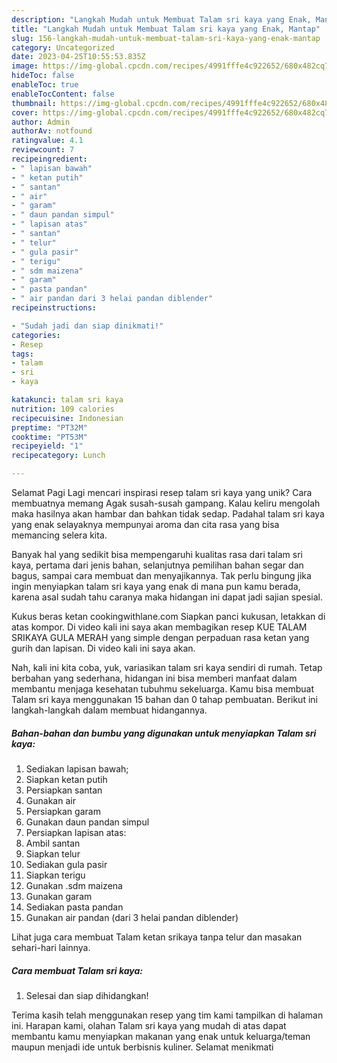 ```yaml
---
description: "Langkah Mudah untuk Membuat Talam sri kaya yang Enak, Mantap"
title: "Langkah Mudah untuk Membuat Talam sri kaya yang Enak, Mantap"
slug: 156-langkah-mudah-untuk-membuat-talam-sri-kaya-yang-enak-mantap
category: Uncategorized
date: 2023-04-25T10:55:53.835Z
image: https://img-global.cpcdn.com/recipes/4991fffe4c922652/680x482cq70/talam-sri-kaya-foto-resep-utama.jpg
hideToc: false
enableToc: true
enableTocContent: false
thumbnail: https://img-global.cpcdn.com/recipes/4991fffe4c922652/680x482cq70/talam-sri-kaya-foto-resep-utama.jpg
cover: https://img-global.cpcdn.com/recipes/4991fffe4c922652/680x482cq70/talam-sri-kaya-foto-resep-utama.jpg
author: Admin
authorAv: notfound
ratingvalue: 4.1
reviewcount: 7
recipeingredient:
- " lapisan bawah"
- " ketan putih"
- " santan"
- " air"
- " garam"
- " daun pandan simpul"
- " lapisan atas"
- " santan"
- " telur"
- " gula pasir"
- " terigu"
- " sdm maizena"
- " garam"
- " pasta pandan"
- " air pandan dari 3 helai pandan diblender"
recipeinstructions:

- "Sudah jadi dan siap dinikmati!"
categories:
- Resep
tags:
- talam
- sri
- kaya

katakunci: talam sri kaya 
nutrition: 109 calories
recipecuisine: Indonesian
preptime: "PT32M"
cooktime: "PT53M"
recipeyield: "1"
recipecategory: Lunch

---
```



Selamat Pagi Lagi mencari inspirasi resep talam sri kaya yang unik? Cara membuatnya memang Agak susah-susah gampang. Kalau keliru mengolah maka hasilnya akan hambar dan bahkan tidak sedap. Padahal talam sri kaya yang enak selayaknya mempunyai aroma dan cita rasa yang bisa memancing selera kita.


Banyak hal yang sedikit bisa mempengaruhi kualitas rasa dari talam sri kaya, pertama dari jenis bahan, selanjutnya pemilihan bahan segar dan bagus, sampai cara membuat dan menyajikannya. Tak perlu bingung jika ingin menyiapkan talam sri kaya yang enak di mana pun kamu berada, karena asal sudah tahu caranya maka hidangan ini dapat jadi sajian spesial.

Kukus beras ketan cookingwithlane.com Siapkan panci kukusan, letakkan di atas kompor. Di video kali ini saya akan membagikan resep KUE TALAM SRIKAYA GULA MERAH yang simple dengan perpaduan rasa ketan yang gurih dan lapisan. Di video kali ini saya akan.


Nah, kali ini kita coba, yuk, variasikan talam sri kaya sendiri di rumah. Tetap berbahan yang sederhana, hidangan ini bisa memberi manfaat dalam membantu menjaga kesehatan tubuhmu sekeluarga. Kamu bisa membuat Talam sri kaya menggunakan 15 bahan dan 0 tahap pembuatan. Berikut ini langkah-langkah dalam membuat hidangannya.

<!--inarticleads1-->

##### Bahan-bahan dan bumbu yang digunakan untuk menyiapkan Talam sri kaya:

1. Sediakan  lapisan bawah;
1. Siapkan  ketan putih
1. Persiapkan  santan
1. Gunakan  air
1. Persiapkan  garam
1. Gunakan  daun pandan simpul
1. Persiapkan  lapisan atas:
1. Ambil  santan
1. Siapkan  telur
1. Sediakan  gula pasir
1. Siapkan  terigu
1. Gunakan  .sdm maizena
1. Gunakan  garam
1. Sediakan  pasta pandan
1. Gunakan  air pandan (dari 3 helai pandan diblender)


Lihat juga cara membuat Talam ketan srikaya tanpa telur dan masakan sehari-hari lainnya. 

<!--inarticleads2-->

##### Cara membuat Talam sri kaya:


1. Selesai dan siap dihidangkan!



Terima kasih telah menggunakan resep yang tim kami tampilkan di halaman ini. Harapan kami, olahan Talam sri kaya yang mudah di atas dapat membantu kamu menyiapkan makanan yang enak untuk keluarga/teman maupun menjadi ide untuk berbisnis kuliner. Selamat menikmati
